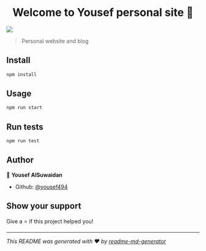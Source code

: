 <h1 align="center">Welcome to Yousef personal site 👋</h1>
<p>
  <img src="https://img.shields.io/badge/version-0.0.0-blue.svg?cacheSeconds=2592000" />
</p>

> Personal website and blog

## Install

```sh
npm install
```

## Usage

```sh
npm run start
```

## Run tests

```sh
npm run test
```

## Author

👤 **Yousef AlSuwaidan**

* Github: [@yousef494](https://github.com/yousef494)

## Show your support

Give a ⭐️ if this project helped you!

***
_This README was generated with ❤️ by [readme-md-generator](https://github.com/kefranabg/readme-md-generator)_